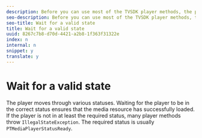 ```yaml
---
description: Before you can use most of the TVSDK player methods, the player must be in a valid status.
seo-description: Before you can use most of the TVSDK player methods, the player must be in a valid status.
seo-title: Wait for a valid state
title: Wait for a valid state
uuid: 8267c7b8-d70d-4421-a2b8-1f363f31322e
index: n
internal: n
snippet: y
translate: y
---
```


# Wait for a valid state

The player moves through various statuses. Waiting for the player to be in the correct status ensures that the media resource has successfully loaded. If the player is not in at least the required status, many player methods throw `IllegalStateException`. The required status is usually `PTMediaPlayerStatusReady`. 
